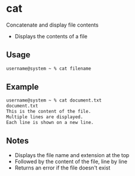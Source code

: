 # cat

Concatenate and display file contents

- Displays the contents of a file

## Usage

```txt
username@system ~ % cat filename
```

## Example

```txt
username@system ~ % cat document.txt
document.txt
This is the content of the file.
Multiple lines are displayed.
Each line is shown on a new line.
```

## Notes

- Displays the file name and extension at the top
- Followed by the content of the file, line by line
- Returns an error if the file doesn't exist
